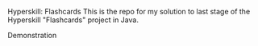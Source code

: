 Hyperskill: Flashcards
This is the repo for my solution to last stage of the Hyperskill "Flashcards" project in Java.

Demonstration
